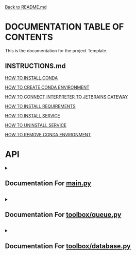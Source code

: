 [Back to README.md](/README.md)

# DOCUMENTATION TABLE OF CONTENTS #

This is the documentation for the project Template.

## INSTRUCTIONS.md ##

[HOW TO INSTALL CONDA](/docs/INSTRUCTIONS.md#how-to-install-conda)

[HOW TO CREATE CONDA ENVIRONMENT](/docs/INSTRUCTIONS.md#how-to-create-conda-environment)

[HOW TO CONNECT INTERPRETER TO JETBRAINS GATEWAY](/docs/INSTRUCTIONS.md#how-to-connect-interpreter-to-jetbrains-gateway)

[HOW TO INSTALL REQUIREMENTS](/docs/INSTRUCTIONS.md#how-to-install-requirements)

[HOW TO INSTALL SERVICE](/docs/INSTRUCTIONS.md#how-to-install-service)

[HOW TO UNINSTALL SERVICE](/docs/INSTRUCTIONS.md#how-to-uninstall-service)

[HOW TO REMOVE CONDA ENVIRONMENT](/docs/INSTRUCTIONS.md#how-to-remove-conda-environment)

# API #


<details>

<summary>

## Documentation For [main.py](/docs/MAIN.md) ##

</summary><br>

### [Test](/docs/MAIN.md#test) ###


<details><br><summary><br>Documentation For Test<br></summary><br>Notes

```python
    This is a test class, it is used to test the documentation generator
```

Examples

```python
    test_contact = Test.Test_Contact("123-456-7890", 1234)
    test_object = Test("Bill", 20, test_contact)
    print(test_object)
```

References

```python
    No Links
```


</details>

- [class Test:](./../main.py#L4) 

<p align="center">_</p>



### [Test.Test_Contact](/docs/MAIN.md#testtest_contact) ###


<details><br><summary><br>Documentation For Test.Test_Contact<br></summary><br>Notes

```python
        This is a test class, it is used to test the documentation generator
```

Examples

```python
        test_contact = Test.Test_Contact("123-456-7890", 1234)
        print(test_contact)
```

References

```python
        No Links
```


</details>

- [class Test_Contact:](./../main.py#L20) 

<p align="center">_</p>



### [Test.Test_Contact.__init__](/docs/MAIN.md#testtest_contact__init__) ###


<details><br><summary><br>Documentation For Test.Test_Contact.__init__<br></summary><br>Notes

```python
            This function is called when the object is created
```

Parameters

```python
            phone : str
                The phone number of the person to greet
            address : int
                The address of the person to greet
```

Returns

```python
            None
                This function does not return anything
```

Examples

```python
            address_object = Test.Test_Contact("123-456-7890", 1234)
```

References

```python
            No Links
```


</details>

- [def __init__(self, phone: str, address: int):](./../main.py#L36) 

<p align="center">_</p>



### [Test.Test_Contact.__str__](/docs/MAIN.md#testtest_contact__str__) ###


<details><br><summary><br>Documentation For Test.Test_Contact.__str__<br></summary><br>Notes

```python
            This function is called when the object is printed
```

Parameters

```python
            None
```

Returns

```python
            str
                This function returns a string representation of the object
```

Examples

```python
            address_object = Test.Test_Contact("123-456-7890", 1234)
            print(address_object)
```

References

```python
            No Links
```


</details>

- [def __str__(self):](./../main.py#L63) 

<p align="center">_</p>



### [Test.__init__](/docs/MAIN.md#test__init__) ###


<details><br><summary><br>Documentation For Test.__init__<br></summary><br>Notes

```python
        This function is called when the object is created
```

Parameters

```python
        name : str
            The name of the person to greet
        age : int
            The age of the person to greet
```

Returns

```python
        None
            This function does not return anything
```

Examples

```python
        test_object = Test("Bill", 20)
```

References

```python
        No Links
```


</details>

- [def __init__(self, name: str, age: int, contact: Test_Contact):](./../main.py#L90) 

<p align="center">_</p>



### [Test.__str__](/docs/MAIN.md#test__str__) ###


<details><br><summary><br>Documentation For Test.__str__<br></summary><br>Notes

```python
        This function is called when the object is printed
```

Parameters

```python
        None
```

Returns

```python
        str
            This function returns a string representation of the object
```

Examples

```python
        test_object = Test("Bill", 20)
        print(test_object)
```

References

```python
        No Links
```


</details>

- [def __str__(self):](./../main.py#L119) 

<p align="center">_</p>



### [print_hi](/docs/MAIN.md#print_hi) ###


<details><br><summary><br>Documentation For print_hi<br></summary><br>Notes

```python
        ello
```

Parameters

```python
        name : str
            The name of the person to greet
```

Returns

```python
        None
            This function does not return anything
```

Examples

```python
        print_hi('PyCharm')
```

References

```python
        https://www.jetbrains.com/help/pycharm/creating-and-running-your-first-python-project.html
```


</details>

- [def print_hi(name: str) -> None:](./../main.py#L146) 

<p align="center">_</p>

<br></details>


<details>

<summary>

## Documentation For [toolbox/queue.py](/docs/TOOLBOX-QUEUE.md) ##

</summary><br>

### [Queue](/docs/TOOLBOX-QUEUE.md#queue) ###


<details><br><summary><br>Documentation For Queue<br></summary><br>Notes

```python
    A queue is a data structure that follows the First In First Out (FIFO) principle.
    This means that the first item added to the queue will be the first item removed from the queue.
    A queue can be implemented using a list or a linked list.
```

Examples

```python
    queue = Queue([1, 2, 3, 4, 5], 10)

    a = queue.dequeue()
    print(a)
```

References

```python
    https://en.wikipedia.org/wiki/Queue_(abstract_data_type)
```


</details>

- [class Queue:](./../toolbox/queue.py#L2) 

<p align="center">_</p>



### [Queue.__init__](/docs/TOOLBOX-QUEUE.md#queue__init__) ###


<details><br><summary><br>Documentation For Queue.__init__<br></summary><br>Notes

```python
        If the queue_list is not None, then the queue will be initialized with the list
        If the max_size is not None, then the queue will be initialized with the max_size
```

Returns

```python
        None
```

Examples

```python
        queue = Queue([1, 2, 3, 4, 5], 10)

        a = queue.dequeue()
        print(a)
```


</details>

- [def __init__(self, queue_list: list = None, max_size: int = None):](./../toolbox/queue.py#L30) 

<p align="center">_</p>



### [Queue.enqueue](/docs/TOOLBOX-QUEUE.md#queueenqueue) ###


<details><br><summary><br>Documentation For Queue.enqueue<br></summary><br>Notes

```python
        Adds the item to the end of the queue
```

Returns

```python
        None
```

Examples

```python
        queue = Queue(max_size=10)

        queue.enqueue(1)
        queue.enqueue(2)
        queue.enqueue(3)
        print(queue)
```


</details>

- [def enqueue(self, item):](./../toolbox/queue.py#L61) 

<p align="center">_</p>



### [Queue.dequeue](/docs/TOOLBOX-QUEUE.md#queuedequeue) ###


<details><br><summary><br>Documentation For Queue.dequeue<br></summary><br>Notes

```python
        Removes the first item from the queue
```

Returns

```python
        item: any
            The item that was removed from the queue
```

Examples

```python
        queue = Queue(max_size=10)

        queue.enqueue(1)
        queue.enqueue(2)
        queue.enqueue(3)

        a = queue.dequeue()
        print(a)
```


</details>

- [def dequeue(self):](./../toolbox/queue.py#L90) 

<p align="center">_</p>



### [Queue.size](/docs/TOOLBOX-QUEUE.md#queuesize) ###


<details><br><summary><br>Documentation For Queue.size<br></summary><br>Notes

```python
        Returns the size of the queue
```

Returns

```python
        size: int
            The size of the queue
```

Examples

```python
        queue = Queue(max_size=10)

        queue.enqueue(1)
        queue.enqueue(2)
        queue.enqueue(3)

        print(queue.size())
```


</details>

- [def size(self) -> int:](./../toolbox/queue.py#L118) 

<p align="center">_</p>



### [Queue.is_empty](/docs/TOOLBOX-QUEUE.md#queueis_empty) ###


<details><br><summary><br>Documentation For Queue.is_empty<br></summary><br>Notes

```python
        Returns True if the queue is empty, False otherwise
```

Returns

```python
        is_empty: bool
            True if the queue is empty, False otherwise
```

Examples

```python
        queue = Queue(max_size=10)

        queue.enqueue(1)
        queue.enqueue(2)

        print(queue.is_empty())
```


</details>

- [def is_empty(self) -> bool:](./../toolbox/queue.py#L146) 

<p align="center">_</p>



### [Queue.peek](/docs/TOOLBOX-QUEUE.md#queuepeek) ###


<details><br><summary><br>Documentation For Queue.peek<br></summary><br>Notes

```python
        Returns the first item in the queue without removing it
```

Returns

```python
        item: any
            The first item in the queue
```

Examples

```python
        queue = Queue(max_size=10)

        queue.enqueue(1)
        queue.enqueue(2)
        queue.enqueue(3)

        a = queue.peek()
        print(a)
```


</details>

- [def peek(self):](./../toolbox/queue.py#L173) 

<p align="center">_</p>



### [Queue.get_list](/docs/TOOLBOX-QUEUE.md#queueget_list) ###


<details><br><summary><br>Documentation For Queue.get_list<br></summary><br>Notes

```python
        Returns the list of items in the queue
```

Returns

```python
        list: list
            The list of items in the queue
```

Examples

```python
        queue = Queue(max_size=10)

        queue.enqueue(1)
        queue.enqueue(2)
        queue.enqueue(3)

        a = queue.get_list()
        print(a)
```


</details>

- [def get_list(self):](./../toolbox/queue.py#L201) 

<p align="center">_</p>



### [Queue.__len__](/docs/TOOLBOX-QUEUE.md#queue__len__) ###


<details><br><summary><br>Documentation For Queue.__len__<br></summary><br>Notes

```python
        Returns the size of the queue
```

Returns

```python
        size: int
            The size of the queue
```

Examples

```python
        queue = Queue(max_size=10)

        queue.enqueue(1)
        queue.enqueue(2)

        print(len(queue))
```


</details>

- [def __len__(self):](./../toolbox/queue.py#L230) 

<p align="center">_</p>



### [Queue.copy](/docs/TOOLBOX-QUEUE.md#queuecopy) ###


<details><br><summary><br>Documentation For Queue.copy<br></summary><br>Notes

```python
        Returns a copy of the queue
```

Returns

```python
        new_queue: Queue
            A copy of the queue
```

Examples

```python
        queue = Queue(max_size=10)

        queue.enqueue(1)
        queue.enqueue(2)
        queue.enqueue(3)

        new_queue = queue.copy()
        print(new_queue)
```


</details>

- [def copy(self):](./../toolbox/queue.py#L256) 

<p align="center">_</p>



### [Queue.__copy__](/docs/TOOLBOX-QUEUE.md#queue__copy__) ###


<details><br><summary><br>Documentation For Queue.__copy__<br></summary><br>Notes

```python
        Returns a copy of the queue
```

Returns

```python
        new_queue: Queue
            A copy of the queue
```

Examples

```python
        queue = Queue(max_size=10)

        queue.enqueue(1)
        queue.enqueue(2)
        queue.enqueue(3)

        new_queue = queue.copy()
        print(new_queue)
```


</details>

- [def __copy__(self):](./../toolbox/queue.py#L288) 

<p align="center">_</p>



### [Queue.__eq__](/docs/TOOLBOX-QUEUE.md#queue__eq__) ###


<details><br><summary><br>Documentation For Queue.__eq__<br></summary><br>Notes

```python
        Returns True if the queues are equal, False otherwise
```

Returns

```python
        is_equal: bool
            True if the queues are equal, False otherwise
```

Examples

```python
        queue = Queue([1, 2, 3, 4, 5], max_size=10)
        other = Queue([1, 2, 3, 4, 5], max_size=10)

        print(queue == other)
```


</details>

- [def __eq__(self, other):](./../toolbox/queue.py#L317) 

<p align="center">_</p>



### [Queue.__ne__](/docs/TOOLBOX-QUEUE.md#queue__ne__) ###


<details><br><summary><br>Documentation For Queue.__ne__<br></summary><br>Notes

```python
        Returns True if the queues are not equal, False otherwise
```

Returns

```python
        is_not_equal: bool
            True if the queues are not equal, False otherwise
```

Examples

```python
        queue = Queue([1, 2, 3, 4, 5], max_size=10)
        other = Queue([1, 2, 3, 4, 5], max_size=10)

        print(queue != other)
```


</details>

- [def __ne__(self, other):](./../toolbox/queue.py#L348) 

<p align="center">_</p>



### [Queue.__getitem__](/docs/TOOLBOX-QUEUE.md#queue__getitem__) ###


<details><br><summary><br>Documentation For Queue.__getitem__<br></summary><br>Notes

```python
        Returns the item at the given index
```

Returns

```python
        item: any
            The item at the given index
```

Examples

```python
        queue = Queue([1, 2, 3, 4, 5], max_size=10)

        print(queue[2])
```


</details>

- [def __getitem__(self, index):](./../toolbox/queue.py#L373) 

<p align="center">_</p>



### [Queue.__setitem__](/docs/TOOLBOX-QUEUE.md#queue__setitem__) ###


<details><br><summary><br>Documentation For Queue.__setitem__<br></summary><br>Notes

```python
        Sets the item at the given index to the given value
```

Returns

```python
        None
```

Examples

```python
        queue = Queue([1, 2, 3, 4, 5], max_size=10)

        queue[2] = 10
        print(queue)
```


</details>

- [def __setitem__(self, index, value):](./../toolbox/queue.py#L397) 

<p align="center">_</p>



### [Queue.__delitem__](/docs/TOOLBOX-QUEUE.md#queue__delitem__) ###


<details><br><summary><br>Documentation For Queue.__delitem__<br></summary><br>Notes

```python
        Deletes the item at the given index
```

Returns

```python
        None
```

Examples

```python
        queue = Queue([1, 2, 3, 4, 5], max_size=10)

        del queue[2]
        print(queue)
```


</details>

- [def __delitem__(self, index):](./../toolbox/queue.py#L423) 

<p align="center">_</p>



### [Queue.__iter__](/docs/TOOLBOX-QUEUE.md#queue__iter__) ###


<details><br><summary><br>Documentation For Queue.__iter__<br></summary><br>Notes

```python
        Returns an iterator for the queue
```

Returns

```python
        iter: iter
            An iterator for the queue
```

Examples

```python
        queue = Queue([1, 2, 3, 4, 5], max_size=10)

        for item in queue:
            print(item)
```


</details>

- [def __iter__(self):](./../toolbox/queue.py#L447) 

<p align="center">_</p>



### [Queue.__reversed__](/docs/TOOLBOX-QUEUE.md#queue__reversed__) ###


<details><br><summary><br>Documentation For Queue.__reversed__<br></summary><br>Notes

```python
        Returns an iterator for the queue in reverse order
```

Returns

```python
        reversed: iter
            An iterator for the queue in reverse order
```

Examples

```python
        queue = Queue([1, 2, 3, 4, 5], max_size=10)

        for item in reversed(queue):
            print(item)
```


</details>

- [def __reversed__(self):](./../toolbox/queue.py#L471) 

<p align="center">_</p>



### [Queue.__contains__](/docs/TOOLBOX-QUEUE.md#queue__contains__) ###


<details><br><summary><br>Documentation For Queue.__contains__<br></summary><br>Notes

```python
        Returns True if the item is in the queue, False otherwise
```

Returns

```python
        is_in: bool
            True if the item is in the queue, False otherwise
```

Examples

```python
        queue = Queue([1, 2, 3, 4, 5], max_size=10)

        print(1 in queue)
```


</details>

- [def __contains__(self, item):](./../toolbox/queue.py#L495) 

<p align="center">_</p>



### [Queue.__add__](/docs/TOOLBOX-QUEUE.md#queue__add__) ###


<details><br><summary><br>Documentation For Queue.__add__<br></summary><br>Notes

```python
        Returns a new queue with the items from both queues
```

Returns

```python
        new_queue: Queue
            A new queue with the items from both queues
```

Examples

```python
        queue = Queue([1, 2, 3, 4, 5], max_size=10)
        other = Queue([6, 7, 8, 9, 10], max_size=10)

        new_queue = queue + other
        print(new_queue)
```


</details>

- [def __add__(self, other):](./../toolbox/queue.py#L519) 

<p align="center">_</p>



### [Queue.__iadd__](/docs/TOOLBOX-QUEUE.md#queue__iadd__) ###


<details><br><summary><br>Documentation For Queue.__iadd__<br></summary><br>Notes

```python
        Returns this queue with the items from both queues
```

Returns

```python
        self: Queue
            This queue with the items from both queues
```

Examples

```python
        queue = Queue([1, 2, 3, 4, 5], max_size=10)
        other = Queue([6, 7, 8, 9, 10], max_size=10)

        queue += other
        print(queue)
```


</details>

- [def __iadd__(self, other):](./../toolbox/queue.py#L550) 

<p align="center">_</p>



### [Queue.__mul__](/docs/TOOLBOX-QUEUE.md#queue__mul__) ###


<details><br><summary><br>Documentation For Queue.__mul__<br></summary><br>Notes

```python
        Returns a new queue with the items from this queue repeated the given number of times
```

Returns

```python
        new_queue: Queue
            A new queue with the items from this queue repeated the given number of times
```

Examples

```python
        queue = Queue([1, 2, 3, 4, 5], max_size=10)

        new_queue = queue * 3
        print(new_queue)
```


</details>

- [def __mul__(self, other):](./../toolbox/queue.py#L578) 

<p align="center">_</p>



### [Queue.__imul__](/docs/TOOLBOX-QUEUE.md#queue__imul__) ###


<details><br><summary><br>Documentation For Queue.__imul__<br></summary><br>Notes

```python
        Returns this queue with the items from this queue repeated the given number of times
```

Returns

```python
        self: Queue
            This queue with the items from this queue repeated the given number of times
```

Examples

```python
        queue = Queue([1, 2, 3, 4, 5], max_size=10)

        queue *= 3
        print(queue)
```


</details>

- [def __imul__(self, other):](./../toolbox/queue.py#L607) 

<p align="center">_</p>



### [Queue.__str__](/docs/TOOLBOX-QUEUE.md#queue__str__) ###


<details><br><summary><br>Documentation For Queue.__str__<br></summary><br>Notes

```python
        Returns a string representation of the queue
```

Returns

```python
        string: str
            A string representation of the queue
```

Examples

```python
        queue = Queue([1, 2, 3, 4, 5], max_size=10)

        print(queue)
```


</details>

- [def __str__(self):](./../toolbox/queue.py#L636) 

<p align="center">_</p>

<br></details>


<details>

<summary>

## Documentation For [toolbox/database.py](/docs/TOOLBOX-DATABASE.md) ##

</summary><br>

### [slugify](/docs/TOOLBOX-DATABASE.md#slugify) ###


<details><br><summary><br>Documentation For slugify<br></summary><br>Notes

```python
    This function is used to slugify strings, which basically means to remove all special characters and replace them with dashes.
    This is useful for creating file names from strings.
```

Parameters

```python
    value : str
        The string to be slugified
    allow_unicode : bool
        Whether or not to allow unicode characters
```

Returns

```python
    str
        The slugified string
```

Examples

```python
    a = slugify('Hello World')
```

References

```python
    https://github.com/django/django/blob/master/django/utils/text.py
```


</details>

- [def slugify(value, allow_unicode=False):](./../toolbox/database.py#L7) 

<p align="center">_</p>



### [get](/docs/TOOLBOX-DATABASE.md#get) ###


<details><br><summary><br>Documentation For get<br></summary><br>Notes

```python
    This function is used to load objects from the database folder
```

Parameters

```python
    name : str
        The name of the file to be loaded
```

Returns

```python
    object or None
        The object loaded from the file, could be anything
```

Examples

```python
    spreadsheet_data = get('spreadsheet_people')
```

References

```python
    No Links
```


</details>

- [def get(name: str) -> object | None:](./../toolbox/database.py#L43) 

<p align="center">_</p>



### [save](/docs/TOOLBOX-DATABASE.md#save) ###


<details><br><summary><br>Documentation For save<br></summary><br>Notes

```python
    This function is used to save objects to the database folder
```

Parameters

```python
    name : str
        The name of the file to be saved
    data : any
        The data to be saved
```

Returns

```python
    None
        This function does not return anything
```

Examples

```python
    spreadsheet_data = {"People": ["Bill", "Kent", "Steve"], "Ages": [20, 30, 40]}

    save('spreadsheet_people', spreadsheet_data)
```

References

```python
    No Links
```


</details>

- [def save(name: str, data: any) -> None:](./../toolbox/database.py#L74) 

<p align="center">_</p>



### [delete_database](/docs/TOOLBOX-DATABASE.md#delete_database) ###


<details><br><summary><br>Documentation For delete_database<br></summary><br>Notes

```python
    This function is used to delete objects from the database folder
```

Parameters

```python
    name : str
        The name of the file to be deleted
```

Returns

```python
    object or None
        The object loaded from the file, could be anything
```

Examples

```python
    spreadsheet_data = {"People": ["Bill", "Kent", "Steve"], "Ages": [20, 30, 40]}

    save('spreadsheet_people', spreadsheet_data)

    delete_database('spreadsheet_people')
```

References

```python
    No Links
```


</details>

- [def delete_database(name: str) -> object | None:](./../toolbox/database.py#L109) 

<p align="center">_</p>



### [save_key](/docs/TOOLBOX-DATABASE.md#save_key) ###


<details><br><summary><br>Documentation For save_key<br></summary><br>Notes

```python
    This function is used to save keys in a secure location
```

Parameters

```python
    platform: str
        The name of the platform to be saved (e.g. 'google')
    key: str
        The key to be saved (e.g. '<google_api_key>')
    override: bool
        Whether or not to override the key if it already exists
```

Returns

```python
    None
        This function does not return anything
```

Examples

```python
    save_key('google', '<google_api_key>')
```

References

```python
    https://www.nylas.com/blog/making-use-of-environment-variables-in-python/
```


</details>

- [def save_key(platform: str, key: str, override: bool = False) -> None:](./../toolbox/database.py#L147) 

<p align="center">_</p>



### [load_key](/docs/TOOLBOX-DATABASE.md#load_key) ###


<details><br><summary><br>Documentation For load_key<br></summary><br>Notes

```python
        This function is used to load keys from a secure location
```

Parameters

```python
        platform: str
            The key to be loaded (e.g. '<google_api_key>')
```

Returns

```python
        str or None
            This function returns the key if it exists, otherwise it returns None
```

Examples

```python
        key = load_key('google')
```

References

```python
        https://www.nylas.com/blog/making-use-of-environment-variables-in-python/
```


</details>

- [def load_key(platform: str) -> str | None:](./../toolbox/database.py#L194) 

<p align="center">_</p>

<br></details>

